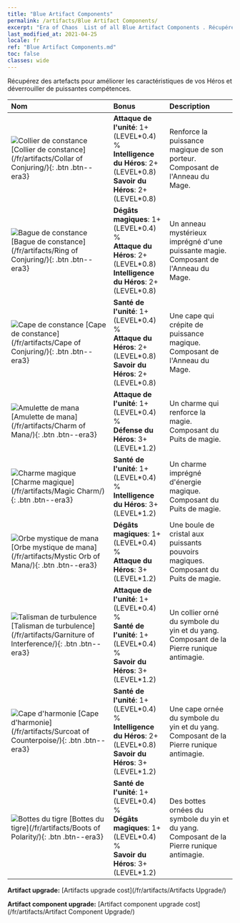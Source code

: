 ```yaml
---
title: "Blue Artifact Components"
permalink: /artifacts/Blue Artifact Components/
excerpt: "Era of Chaos  List of all Blue Artifact Components . Récupérez des artefacts pour améliorer les caractéristiques de vos Héros et déverrouiller de puissantes compétences."
last_modified_at: 2021-04-25
locale: fr
ref: "Blue Artifact Components.md"
toc: false
classes: wide
---
```


  Récupérez des artefacts pour améliorer les caractéristiques de vos Héros et déverrouiller de puissantes compétences.

  |     Nom    |   Bonus | Description | 
  |:------------|:--------|:------------| 
 | ![Collier de constance](/images/t/artifact_40221.png) [Collier de constance](/fr/artifacts/Collar of Conjuring/){: .btn .btn--era3} | **Attaque de l'unité**: 1+(LEVEL\*0.4) %<br/>**Intelligence du Héros**: 2+(LEVEL\*0.8)<br/>**Savoir du Héros**: 2+(LEVEL\*0.8) | Renforce la puissance magique de son porteur. Composant de l'Anneau du Mage. | 
 | ![Bague de constance](/images/t/artifact_40222.png) [Bague de constance](/fr/artifacts/Ring of Conjuring/){: .btn .btn--era3} | **Dégâts magiques**: 1+(LEVEL\*0.4) %<br/>**Attaque du Héros**: 2+(LEVEL\*0.8)<br/>**Intelligence du Héros**: 2+(LEVEL\*0.8) | Un anneau mystérieux imprégné d'une puissante magie. Composant de l'Anneau du Mage. | 
 | ![Cape de constance](/images/t/artifact_40223.png) [Cape de constance](/fr/artifacts/Cape of Conjuring/){: .btn .btn--era3} | **Santé de l'unité**: 1+(LEVEL\*0.4) %<br/>**Attaque du Héros**: 2+(LEVEL\*0.8)<br/>**Savoir du Héros**: 2+(LEVEL\*0.8) | Une cape qui crépite de puissance magique. Composant de l'Anneau du Mage. | 
 | ![Amulette de mana](/images/t/artifact_40211.png) [Amulette de mana](/fr/artifacts/Charm of Mana/){: .btn .btn--era3} | **Attaque de l'unité**: 1+(LEVEL\*0.4) %<br/>**Défense du Héros**: 3+(LEVEL\*1.2) | Un charme qui renforce la magie. Composant du Puits de magie. | 
 | ![Charme magique](/images/t/artifact_40212.png) [Charme magique](/fr/artifacts/Magic Charm/){: .btn .btn--era3} | **Santé de l'unité**: 1+(LEVEL\*0.4) %<br/>**Intelligence du Héros**: 3+(LEVEL\*1.2) | Un charme imprégné d'énergie magique. Composant du Puits de magie. | 
 | ![Orbe mystique de mana](/images/t/artifact_40213.png) [Orbe mystique de mana](/fr/artifacts/Mystic Orb of Mana/){: .btn .btn--era3} | **Dégâts magiques**: 1+(LEVEL\*0.4) %<br/>**Attaque du Héros**: 3+(LEVEL\*1.2) | Une boule de cristal aux puissants pouvoirs magiques. Composant du Puits de magie. | 
 | ![Talisman de turbulence](/images/t/artifact_40231.png) [Talisman de turbulence](/fr/artifacts/Garniture of Interference/){: .btn .btn--era3} | **Attaque de l'unité**: 1+(LEVEL\*0.4) %<br/>**Santé de l'unité**: 1+(LEVEL\*0.4) %<br/>**Savoir du Héros**: 3+(LEVEL\*1.2) | Un collier orné du symbole du yin et du yang. Composant de la Pierre runique antimagie. | 
 | ![Cape d'harmonie](/images/t/artifact_40232.png) [Cape d'harmonie](/fr/artifacts/Surcoat of Counterpoise/){: .btn .btn--era3} | **Santé de l'unité**: 1+(LEVEL\*0.4) %<br/>**Intelligence du Héros**: 2+(LEVEL\*0.8)<br/>**Savoir du Héros**: 3+(LEVEL\*1.2) | Une cape ornée du symbole du yin et du yang. Composant de la Pierre runique antimagie. | 
 | ![Bottes du tigre](/images/t/artifact_40233.png) [Bottes du tigre](/fr/artifacts/Boots of Polarity/){: .btn .btn--era3} | **Santé de l'unité**: 1+(LEVEL\*0.4) %<br/>**Dégâts magiques**: 1+(LEVEL\*0.4) %<br/>**Savoir du Héros**: 3+(LEVEL\*1.2) | Des bottes ornées du symbole du yin et du yang. Composant de la Pierre runique antimagie. | 


  **Artifact upgrade:** [Artifacts upgrade cost](/fr/artifacts/Artifacts Upgrade/)

 **Artifact component upgrade:** [Artifact component upgrade cost](/fr/artifacts/Artifact Component Upgrade/)


